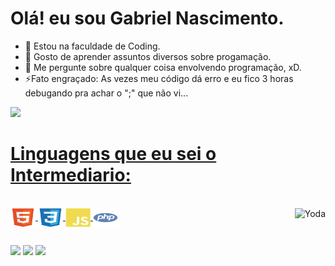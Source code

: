 # Olá! eu sou Gabriel Nascimento.
- 🔭 Estou na faculdade de Coding.
- 🌱 Gosto de aprender assuntos diversos sobre progamação.
- 💬 Me pergunte sobre qualquer coisa envolvendo programação, xD.
- ⚡Fato engraçado: As vezes meu código dá erro e eu fico 3 horas debugando pra achar o ";" que não vi...

 <div>
  <a href="https://github.com/Dev-GabrielN">
  <img height="180em" src="https://github-readme-stats.vercel.app/api/top-langs/?username=Dev-GabrielN&langs_count=8&layout=compact&theme=tokyonight"/>

</div>

 # Linguagens que eu sei o Intermediario: 
 <div style="display: inline_block"><br>
  <img align="center" alt="HTML" height="30" width="40" src="https://raw.githubusercontent.com/devicons/devicon/master/icons/html5/html5-original.svg">
  <img align="center" alt="CSS" height="30" width="40" src="https://raw.githubusercontent.com/devicons/devicon/master/icons/css3/css3-original.svg">
  <img align="center" alt="JS" height="30" width="40" src="https://raw.githubusercontent.com/devicons/devicon/master/icons/javascript/javascript-plain.svg">
  <img align="center" alt="PHP" height="30" width="40" src="https://raw.githubusercontent.com/devicons/devicon/master/icons/php/php-plain.svg">

  <img align="right"  height="150em" alt="Yoda" src="https://i.imgflip.com/14i029.jpg">
</div>
 
  ##
 
<div> 
 
  <a href="XDDGames#5702" target="_blank"><img src="https://img.shields.io/badge/Discord-7289DA?style=for-the-badge&logo=discord&logoColor=white" target="_blank"></a> 
  <a href = "mailto:gabrielnascimentoxd0065@gmail.com"><img src="https://img.shields.io/badge/-Gmail-%23333?style=for-the-badge&logo=gmail&logoColor=white" target="_blank"></a>
  <a href="https://www.linkedin.com/in/gabriel-nascimento-de-souza-0065/" target="_blank"><img src="https://img.shields.io/badge/-LinkedIn-%230077B5?style=for-the-badge&logo=linkedin&logoColor=white" target="_blank"></a> 
 
</div>
